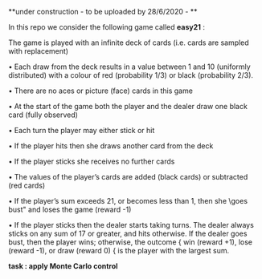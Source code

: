 **under construction - to be uploaded by 28/6/2020 - **

In this repo we consider the following game called **easy21** :

The game is played with an infinite deck of cards (i.e. cards are sampled
with replacement)

• Each draw from the deck results in a value between 1 and 10 (uniformly
distributed) with a colour of red (probability 1/3) or black (probability
2/3).

• There are no aces or picture (face) cards in this game

• At the start of the game both the player and the dealer draw one black
card (fully observed)

• Each turn the player may either stick or hit

• If the player hits then she draws another card from the deck

• If the player sticks she receives no further cards

• The values of the player’s cards are added (black cards) or subtracted (red
cards)

• If the player’s sum exceeds 21, or becomes less than 1, then she \goes
bust" and loses the game (reward -1)

• If the player sticks then the dealer starts taking turns. The dealer always
sticks on any sum of 17 or greater, and hits otherwise. If the dealer goes
bust, then the player wins; otherwise, the outcome { win (reward +1),
lose (reward -1), or draw (reward 0) { is the player with the largest sum.

**task : apply Monte Carlo control**

